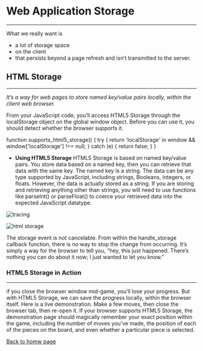 # Web Application Storage
_________
 What we really want is
- a lot of storage space
- on the client
- that persists beyond a page refresh and isn’t transmitted to the server.

## HTML Storage 
_______
 
 *It’s a way for web pages to store named key/value pairs locally, within the client web browser.*
 
 From your JavaScript code, you’ll access HTML5 Storage through the localStorage object on the global window object. Before you can use it, you should detect whether the browser supports it. 

 function supports_html5_storage() {
  try {
    return 'localStorage' in window && window['localStorage'] !== null;
  } catch (e) {
    return false;
  }
}

* **Using HTML5 Storage**
HTML5 Storage is based on named key/value pairs. You store data based on a named key, then you can retrieve that data with the same key. The named key is a string. The data can be any type supported by JavaScript, including strings, Booleans, integers, or floats. However, the data is actually stored as a string. If you are storing and retrieving anything other than strings, you will need to use functions like parseInt() or parseFloat() to coerce your retrieved data into the expected JavaScript datatype. 

![tracing](https://images.slideplayer.com/13/3738484/slides/slide_46.jpg)

![html storage](https://image2.slideserve.com/4041342/using-html5-storage4-l.jpg)

The storage event is not cancelable. From within the handle_storage callback function, there is no way to stop the change from occurring. It’s simply a way for the browser to tell you, “hey, this just happened. There’s nothing you can do about it now; I just wanted to let you know.” 

### HTML5 Storage in Action
__________
if you close the browser window mid-game, you’ll lose your progress. But with HTML5 Storage, we can save the progress locally, within the browser itself. Here is a live demonstration. Make a few moves, then close the browser tab, then re-open it. If your browser supports HTML5 Storage, the demonstration page should magically remember your exact position within the game, including the number of moves you’ve made, the position of each of the pieces on the board, and even whether a particular piece is selected. 

[Back to homw page](https://rahafalbakkar.github.io/Code-201-Reading-Notes)
